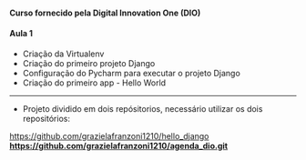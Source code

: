 #### Curso fornecido pela Digital Innovation One (DIO)

#### Aula 1

- Criação da Virtualenv
- Criação do primeiro projeto Django
- Configuração do Pycharm para executar o projeto Django
- Criação do primeiro app - Hello World


---------------------------------------------------------------------
* Projeto dividido em dois repósitorios, necessário utilizar os dois repositórios:

https://github.com/grazielafranzoni1210/hello_django<b>
https://github.com/grazielafranzoni1210/agenda_dio.git
